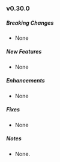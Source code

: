 ### v0.30.0

##### Breaking Changes

* None

##### New Features

* None

##### Enhancements

* None

##### Fixes

* None

##### Notes

* None.
